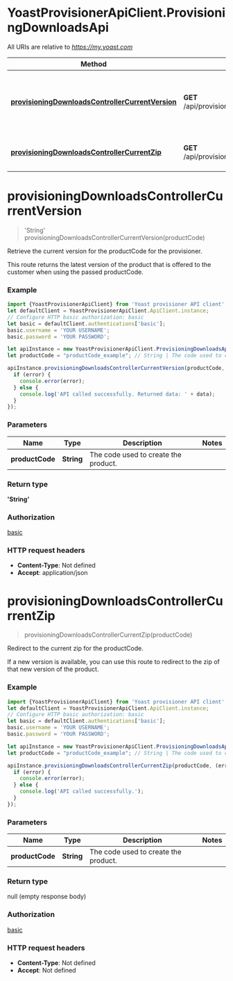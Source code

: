 # YoastProvisionerApiClient.ProvisioningDownloadsApi

All URIs are relative to *https://my.yoast.com*

Method | HTTP request | Description
------------- | ------------- | -------------
[**provisioningDownloadsControllerCurrentVersion**](ProvisioningDownloadsApi.md#provisioningDownloadsControllerCurrentVersion) | **GET** /api/provisioning/downloads/currentVersion | Retrieve the current version for the productCode for the provisioner.
[**provisioningDownloadsControllerCurrentZip**](ProvisioningDownloadsApi.md#provisioningDownloadsControllerCurrentZip) | **GET** /api/provisioning/downloads/currentZip | Redirect to the current zip for the productCode.

<a name="provisioningDownloadsControllerCurrentVersion"></a>
# **provisioningDownloadsControllerCurrentVersion**
> &#x27;String&#x27; provisioningDownloadsControllerCurrentVersion(productCode)

Retrieve the current version for the productCode for the provisioner.

This route returns the latest version of the product that is offered to the customer when using the passed productCode.

### Example
```javascript
import {YoastProvisionerApiClient} from 'Yoast provisioner API client';
let defaultClient = YoastProvisionerApiClient.ApiClient.instance;
// Configure HTTP basic authorization: basic
let basic = defaultClient.authentications['basic'];
basic.username = 'YOUR USERNAME';
basic.password = 'YOUR PASSWORD';

let apiInstance = new YoastProvisionerApiClient.ProvisioningDownloadsApi();
let productCode = "productCode_example"; // String | The code used to create the product.

apiInstance.provisioningDownloadsControllerCurrentVersion(productCode, (error, data, response) => {
  if (error) {
    console.error(error);
  } else {
    console.log('API called successfully. Returned data: ' + data);
  }
});
```

### Parameters

Name | Type | Description  | Notes
------------- | ------------- | ------------- | -------------
 **productCode** | **String**| The code used to create the product. | 

### Return type

**&#x27;String&#x27;**

### Authorization

[basic](../README.md#basic)

### HTTP request headers

 - **Content-Type**: Not defined
 - **Accept**: application/json

<a name="provisioningDownloadsControllerCurrentZip"></a>
# **provisioningDownloadsControllerCurrentZip**
> provisioningDownloadsControllerCurrentZip(productCode)

Redirect to the current zip for the productCode.

If a new version is available, you can use this route to redirect to the zip of that new version of the product.

### Example
```javascript
import {YoastProvisionerApiClient} from 'Yoast provisioner API client';
let defaultClient = YoastProvisionerApiClient.ApiClient.instance;
// Configure HTTP basic authorization: basic
let basic = defaultClient.authentications['basic'];
basic.username = 'YOUR USERNAME';
basic.password = 'YOUR PASSWORD';

let apiInstance = new YoastProvisionerApiClient.ProvisioningDownloadsApi();
let productCode = "productCode_example"; // String | The code used to create the product.

apiInstance.provisioningDownloadsControllerCurrentZip(productCode, (error, data, response) => {
  if (error) {
    console.error(error);
  } else {
    console.log('API called successfully.');
  }
});
```

### Parameters

Name | Type | Description  | Notes
------------- | ------------- | ------------- | -------------
 **productCode** | **String**| The code used to create the product. | 

### Return type

null (empty response body)

### Authorization

[basic](../README.md#basic)

### HTTP request headers

 - **Content-Type**: Not defined
 - **Accept**: Not defined

